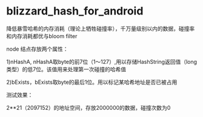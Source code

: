 blizzard_hash_for_android
=========================

降低暴雪哈希的内存消耗（理论上牺牲碰撞率），千万量级别以内的数据，碰撞率和内存消耗都优与bloom filter

node 结点存放两个属性：

1)nHashA, nHashA取byte的前7位（1～127）,用以存储HashString返回值（long类型）的低7位。该值用来处理第一次碰撞的哈希值

2)bExists，bExists取byte的最后1位。用以标记某哈希地址是否已被占用

测试效果：

  2**21（2097152）的地址空间，存放2000000的数据，碰撞次数为0
